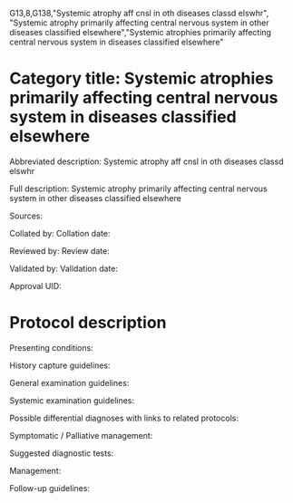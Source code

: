 G13,8,G138,"Systemic atrophy aff cnsl in oth diseases classd elswhr", "Systemic atrophy primarily affecting central nervous system in other diseases classified elsewhere","Systemic atrophies primarily affecting central nervous system in diseases classified elsewhere"
# Category title: Systemic atrophies primarily affecting central nervous system in diseases classified elsewhere

Abbreviated description: Systemic atrophy aff cnsl in oth diseases classd elswhr

Full description: Systemic atrophy primarily affecting central nervous system in other diseases classified elsewhere

Sources:

Collated by:
Collation date:

Reviewed by:
Review date:

Validated by:
Validation date:

Approval UID:

# Protocol description

Presenting conditions:

History capture guidelines:

General examination guidelines:

Systemic examination guidelines:

Possible differential diagnoses with links to related protocols:

Symptomatic / Palliative management:

Suggested diagnostic tests:

Management:

Follow-up guidelines:
